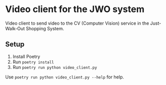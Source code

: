 # Video client for the JWO system

Video client to send video to the CV (Computer Vision) service in the Just-Walk-Out Shopping System.

## Setup

1. Install Poetry
2. Run `poetry install`
3. Run `poetry run python video_client.py`

Use `poetry run python video_client.py --help` for help.
